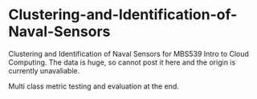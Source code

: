 # Clustering-and-Identification-of-Naval-Sensors
Clustering and Identification of Naval Sensors for MBS539 Intro to Cloud Computing. The data is huge, so cannot post it here and the origin is currently unavaliable.

Multi class metric testing and evaluation at the end.
